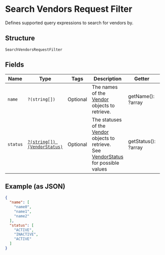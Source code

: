 
# Search Vendors Request Filter

Defines supported query expressions to search for vendors by.

## Structure

`SearchVendorsRequestFilter`

## Fields

| Name | Type | Tags | Description | Getter | Setter |
|  --- | --- | --- | --- | --- | --- |
| `name` | `?(string[])` | Optional | The names of the [Vendor](entity:Vendor) objects to retrieve. | getName(): ?array | setName(?array name): void |
| `status` | [`?(string[]) (VendorStatus)`](../../doc/models/vendor-status.md) | Optional | The statuses of the [Vendor](entity:Vendor) objects to retrieve.<br>See [VendorStatus](#type-vendorstatus) for possible values | getStatus(): ?array | setStatus(?array status): void |

## Example (as JSON)

```json
{
  "name": [
    "name0",
    "name1",
    "name2"
  ],
  "status": [
    "ACTIVE",
    "INACTIVE",
    "ACTIVE"
  ]
}
```

